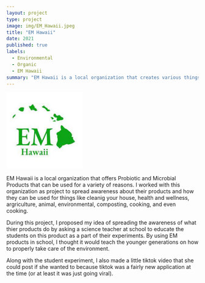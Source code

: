 ```yaml
---
layout: project
type: project
image: img/EM_Hawaii.jpeg
title: "EM Hawaii"
date: 2021
published: true
labels:
  - Environmental
  - Organic
  - EM Hawaii
summary: "EM Hawaii is a local organization that creates various things organically, with a main product being a solution of micro-organisms (good bacteria) that have many beneficial capabilities like cleaning in the house or even cleaning polluted waters like the Ala Wai."
---
```


<img width="200px"
  class="img-fluid" 
  src="../img/EM_Hawaii.jpeg">

EM Hawaii is a local organization that offers Probiotic and Microbial Products that can be used for a variety of reasons. I worked with this organization as project to spread awareness about their products and how they can be used for things like cleanig your house, health and wellness, argriculture, animal, environmental, composting, cooking, and even cooking.

During this project, I proposed my idea of spreading the awareness of what thier products do by asking a science teacher at school to educate the students on this product as a part of their experiments. By using EM products in school, I thought it would teach the younger generations on how to properly take care of the environment. 

Along with the student experiment, I also made a little tiktok video that she could post if she wanted to because tiktok was a fairly new application at the time (or at least it was just going viral).
